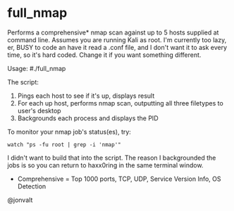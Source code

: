 # full_nmap
Performs a comprehensive* nmap scan against up to 5 hosts supplied at command line.  Assumes you are running Kali as root.  I'm currently too lazy, er, BUSY to code an have it read a .conf file, and I don't want it to ask every time, so it's hard coded.  Change it if you want something different.

Usage: 
  #./full_nmap 

The script:
  1) Pings each host to see if it's up, displays result
  2) For each up host, performs nmap scan, outputting all three filetypes to user's desktop
  3) Backgrounds each process and displays the PID
  
To monitor your nmap job's status(es), try:

    watch "ps -fu root | grep -i 'nmap'"

I didn't want to build that into the script.  The reason I backgrounded the jobs is so you can return to haxx0ring in the same terminal window.

* Comprehensive = Top 1000 ports, TCP, UDP, Service Version Info, OS Detection

@jonvalt
